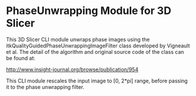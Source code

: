 PhaseUnwrapping Module for 3D Slicer
====================================

This 3D Slicer CLI module unwraps phase images using the itkQualityGuidedPhaseUnwrappingImageFilter class developed by Vigneault et al. The detail of the algorithm and original source code of the class can be found at:

http://www.insight-journal.org/browse/publication/954

This CLI module rescales the input image to [0, 2*pi] range, before passing it to the phase unwrapping filter.


